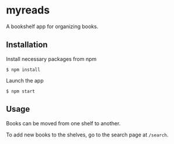 # myreads

A bookshelf app for organizing books.

## Installation

Install necessary packages from npm
```
$ npm install
```

Launch the app
```
$ npm start
```

## Usage

Books can be moved from one shelf to another.

To add new books to the shelves, go to the search page at `/search`.
